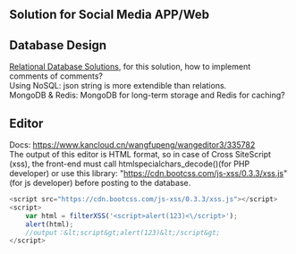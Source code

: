 ## Solution for Social Media APP/Web

## Database Design
[Relational Database Solutions](https://blog.csdn.net/u011035407/article/details/78592787), for this solution, how to implement comments of comments?<br>
Using NoSQL: json string is more extendible than relations.<br>
MongoDB & Redis: MongoDB for long-term storage and Redis for caching?

## Editor
Docs: https://www.kancloud.cn/wangfupeng/wangeditor3/335782 <br>
The output of this editor is HTML format, so in case of Cross SiteScript (xss), the front-end must call htmlspecialchars_decode()(for PHP developer) or use this library: "https://cdn.bootcss.com/js-xss/0.3.3/xss.js" (for js developer) before posting to the database.
```js
<script src="https://cdn.bootcss.com/js-xss/0.3.3/xss.js"></script>
<script>
    var html = filterXSS('<script>alert(123)<\/script>');
    alert(html);
    //output：&lt;script&gt;alert(123)&lt;/script&gt;
</script>
```
